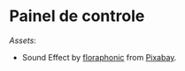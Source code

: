 # Painel de controle

_Assets_:

- Sound Effect by <a href="https://pixabay.com/pt/users/floraphonic-38928062/?utm_source=link-attribution&utm_medium=referral&utm_campaign=music&utm_content=211683">floraphonic</a> from <a href="https://pixabay.com/sound-effects//?utm_source=link-attribution&utm_medium=referral&utm_campaign=music&utm_content=211683">Pixabay</a>.
